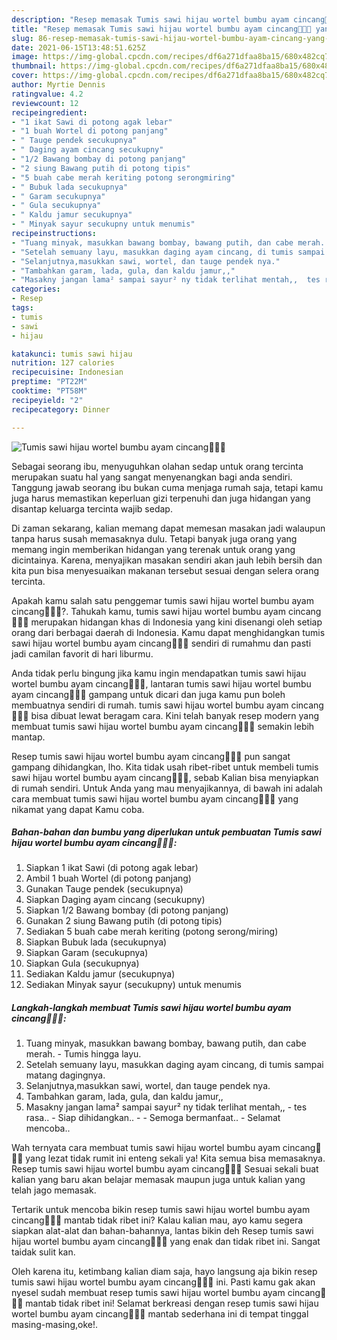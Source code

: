 ```yaml
---
description: "Resep memasak Tumis sawi hijau wortel bumbu ayam cincang🥬🥕🍗 yang sedap dan Mudah Dibuat"
title: "Resep memasak Tumis sawi hijau wortel bumbu ayam cincang🥬🥕🍗 yang sedap dan Mudah Dibuat"
slug: 86-resep-memasak-tumis-sawi-hijau-wortel-bumbu-ayam-cincang-yang-sedap-dan-mudah-dibuat
date: 2021-06-15T13:48:51.625Z
image: https://img-global.cpcdn.com/recipes/df6a271dfaa8ba15/680x482cq70/tumis-sawi-hijau-wortel-bumbu-ayam-cincang🥬🥕🍗-foto-resep-utama.jpg
thumbnail: https://img-global.cpcdn.com/recipes/df6a271dfaa8ba15/680x482cq70/tumis-sawi-hijau-wortel-bumbu-ayam-cincang🥬🥕🍗-foto-resep-utama.jpg
cover: https://img-global.cpcdn.com/recipes/df6a271dfaa8ba15/680x482cq70/tumis-sawi-hijau-wortel-bumbu-ayam-cincang🥬🥕🍗-foto-resep-utama.jpg
author: Myrtie Dennis
ratingvalue: 4.2
reviewcount: 12
recipeingredient:
- "1 ikat Sawi di potong agak lebar"
- "1 buah Wortel di potong panjang"
- " Tauge pendek secukupnya"
- " Daging ayam cincang secukupny"
- "1/2 Bawang bombay di potong panjang"
- "2 siung Bawang putih di potong tipis"
- "5 buah cabe merah keriting potong serongmiring"
- " Bubuk lada secukupnya"
- " Garam secukupnya"
- " Gula secukupnya"
- " Kaldu jamur secukupnya"
- " Minyak sayur secukupny untuk menumis"
recipeinstructions:
- "Tuang minyak, masukkan bawang bombay, bawang putih, dan cabe merah. Tumis hingga layu."
- "Setelah semuany layu, masukkan daging ayam cincang, di tumis sampai matang dagingnya."
- "Selanjutnya,masukkan sawi, wortel, dan tauge pendek nya."
- "Tambahkan garam, lada, gula, dan kaldu jamur,,"
- "Masakny jangan lama² sampai sayur² ny tidak terlihat mentah,,  tes rasa..  Siap dihidangkan..   Semoga bermanfaat.. Selamat mencoba.."
categories:
- Resep
tags:
- tumis
- sawi
- hijau

katakunci: tumis sawi hijau 
nutrition: 127 calories
recipecuisine: Indonesian
preptime: "PT22M"
cooktime: "PT58M"
recipeyield: "2"
recipecategory: Dinner

---
```



![Tumis sawi hijau wortel bumbu ayam cincang🥬🥕🍗](https://img-global.cpcdn.com/recipes/df6a271dfaa8ba15/680x482cq70/tumis-sawi-hijau-wortel-bumbu-ayam-cincang🥬🥕🍗-foto-resep-utama.jpg)

Sebagai seorang ibu, menyuguhkan olahan sedap untuk orang tercinta merupakan suatu hal yang sangat menyenangkan bagi anda sendiri. Tanggung jawab seorang ibu bukan cuma menjaga rumah saja, tetapi kamu juga harus memastikan keperluan gizi terpenuhi dan juga hidangan yang disantap keluarga tercinta wajib sedap.

Di zaman  sekarang, kalian memang dapat memesan masakan jadi walaupun tanpa harus susah memasaknya dulu. Tetapi banyak juga orang yang memang ingin memberikan hidangan yang terenak untuk orang yang dicintainya. Karena, menyajikan masakan sendiri akan jauh lebih bersih dan kita pun bisa menyesuaikan makanan tersebut sesuai dengan selera orang tercinta. 



Apakah kamu salah satu penggemar tumis sawi hijau wortel bumbu ayam cincang🥬🥕🍗?. Tahukah kamu, tumis sawi hijau wortel bumbu ayam cincang🥬🥕🍗 merupakan hidangan khas di Indonesia yang kini disenangi oleh setiap orang dari berbagai daerah di Indonesia. Kamu dapat menghidangkan tumis sawi hijau wortel bumbu ayam cincang🥬🥕🍗 sendiri di rumahmu dan pasti jadi camilan favorit di hari liburmu.

Anda tidak perlu bingung jika kamu ingin mendapatkan tumis sawi hijau wortel bumbu ayam cincang🥬🥕🍗, lantaran tumis sawi hijau wortel bumbu ayam cincang🥬🥕🍗 gampang untuk dicari dan juga kamu pun boleh membuatnya sendiri di rumah. tumis sawi hijau wortel bumbu ayam cincang🥬🥕🍗 bisa dibuat lewat beragam cara. Kini telah banyak resep modern yang membuat tumis sawi hijau wortel bumbu ayam cincang🥬🥕🍗 semakin lebih mantap.

Resep tumis sawi hijau wortel bumbu ayam cincang🥬🥕🍗 pun sangat gampang dihidangkan, lho. Kita tidak usah ribet-ribet untuk membeli tumis sawi hijau wortel bumbu ayam cincang🥬🥕🍗, sebab Kalian bisa menyiapkan di rumah sendiri. Untuk Anda yang mau menyajikannya, di bawah ini adalah cara membuat tumis sawi hijau wortel bumbu ayam cincang🥬🥕🍗 yang nikamat yang dapat Kamu coba.

<!--inarticleads1-->

##### Bahan-bahan dan bumbu yang diperlukan untuk pembuatan Tumis sawi hijau wortel bumbu ayam cincang🥬🥕🍗:

1. Siapkan 1 ikat Sawi (di potong agak lebar)
1. Ambil 1 buah Wortel (di potong panjang)
1. Gunakan  Tauge pendek (secukupnya)
1. Siapkan  Daging ayam cincang (secukupny)
1. Siapkan 1/2 Bawang bombay (di potong panjang)
1. Gunakan 2 siung Bawang putih (di potong tipis)
1. Sediakan 5 buah cabe merah keriting (potong serong/miring)
1. Siapkan  Bubuk lada (secukupnya)
1. Siapkan  Garam (secukupnya)
1. Siapkan  Gula (secukupnya)
1. Sediakan  Kaldu jamur (secukupnya)
1. Sediakan  Minyak sayur (secukupny) untuk menumis




<!--inarticleads2-->

##### Langkah-langkah membuat Tumis sawi hijau wortel bumbu ayam cincang🥬🥕🍗:

1. Tuang minyak, masukkan bawang bombay, bawang putih, dan cabe merah. - Tumis hingga layu.
1. Setelah semuany layu, masukkan daging ayam cincang, di tumis sampai matang dagingnya.
1. Selanjutnya,masukkan sawi, wortel, dan tauge pendek nya.
1. Tambahkan garam, lada, gula, dan kaldu jamur,,
1. Masakny jangan lama² sampai sayur² ny tidak terlihat mentah,, -  tes rasa..  - Siap dihidangkan..  -  - Semoga bermanfaat.. - Selamat mencoba..




Wah ternyata cara membuat tumis sawi hijau wortel bumbu ayam cincang🥬🥕🍗 yang lezat tidak rumit ini enteng sekali ya! Kita semua bisa memasaknya. Resep tumis sawi hijau wortel bumbu ayam cincang🥬🥕🍗 Sesuai sekali buat kalian yang baru akan belajar memasak maupun juga untuk kalian yang telah jago memasak.

Tertarik untuk mencoba bikin resep tumis sawi hijau wortel bumbu ayam cincang🥬🥕🍗 mantab tidak ribet ini? Kalau kalian mau, ayo kamu segera siapkan alat-alat dan bahan-bahannya, lantas bikin deh Resep tumis sawi hijau wortel bumbu ayam cincang🥬🥕🍗 yang enak dan tidak ribet ini. Sangat taidak sulit kan. 

Oleh karena itu, ketimbang kalian diam saja, hayo langsung aja bikin resep tumis sawi hijau wortel bumbu ayam cincang🥬🥕🍗 ini. Pasti kamu gak akan nyesel sudah membuat resep tumis sawi hijau wortel bumbu ayam cincang🥬🥕🍗 mantab tidak ribet ini! Selamat berkreasi dengan resep tumis sawi hijau wortel bumbu ayam cincang🥬🥕🍗 mantab sederhana ini di tempat tinggal masing-masing,oke!.

